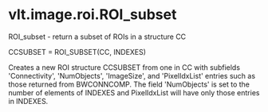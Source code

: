 # vlt.image.roi.ROI_subset

  ROI_subset - return a subset of ROIs in a structure CC
 
  CCSUBSET = ROI_SUBSET(CC, INDEXES)
 
  Creates a new ROI structure CCSUBSET from one in CC with subfields
     'Connectivity', 'NumObjects', 'ImageSize', and 'PixelIdxList' entries
     such as those returned from BWCONNCOMP. 
     The field 'NumObjects' is set to the number of elements of INDEXES
     and PixelIdxList will have only those entries in INDEXES.
